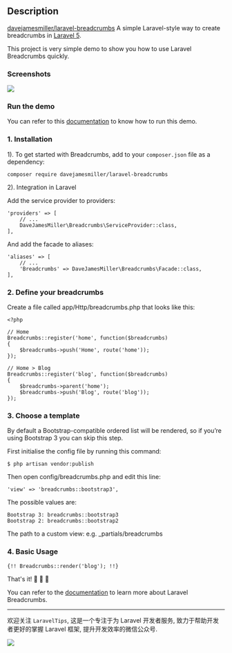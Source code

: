 ## Description
[davejamesmiller/laravel-breadcrumbs](https://github.com/davejamesmiller/laravel-breadcrumbs) A simple Laravel-style way to create breadcrumbs in [Laravel 5](http://laravel.com/).

This project is very simple demo to show you how to use Laravel Breadcrumbs quickly.

### Screenshots

![](http://ww2.sinaimg.cn/large/a83e453cjw1f27pjuv9nbj21kw0r2jus.jpg)

### Run the demo

You can refer to this [documentation](https://github.com/Aufree/laravel-packages-top100/blob/master/how-to-run-a-laravel-project.md) to know how to run this demo.

### 1. Installation

1). To get started with Breadcrumbs, add to your `composer.json` file as a dependency:

```
composer require davejamesmiller/laravel-breadcrumbs
```

2). Integration in Laravel

Add the service provider to providers:

```
'providers' => [
    // ...
    DaveJamesMiller\Breadcrumbs\ServiceProvider::class,
],
```

And add the facade to aliases:

```
'aliases' => [
    // ...
    'Breadcrumbs' => DaveJamesMiller\Breadcrumbs\Facade::class,
],
```

### 2. Define your breadcrumbs
Create a file called app/Http/breadcrumbs.php that looks like this:

```
<?php

// Home
Breadcrumbs::register('home', function($breadcrumbs)
{
    $breadcrumbs->push('Home', route('home'));
});

// Home > Blog
Breadcrumbs::register('blog', function($breadcrumbs)
{
    $breadcrumbs->parent('home');
    $breadcrumbs->push('Blog', route('blog'));
});
```

### 3. Choose a template
By default a Bootstrap-compatible ordered list will be rendered, so if you’re using Bootstrap 3 you can skip this step.

First initialise the config file by running this command:

```
$ php artisan vendor:publish
```

Then open config/breadcrumbs.php and edit this line:

```
'view' => 'breadcrumbs::bootstrap3',
```

The possible values are:

```
Bootstrap 3: breadcrumbs::bootstrap3
Bootstrap 2: breadcrumbs::bootstrap2
```

The path to a custom view: e.g. _partials/breadcrumbs

### 4. Basic Usage
```
{!! Breadcrumbs::render('blog'); !!}
```

That's it! :beers: :beers: :beers:

You can refer to the [documentation](http://laravel-breadcrumbs.davejamesmiller.com/en/latest/start.html) to learn more about Laravel Breadcrumbs.

---

欢迎关注 `LaravelTips`, 这是一个专注于为 Laravel 开发者服务, 致力于帮助开发者更好的掌握 Laravel 框架, 提升开发效率的微信公众号.

![](http://ww4.sinaimg.cn/large/76dc7f1bjw1f23moqj4qzj20by0bywfa.jpg)
